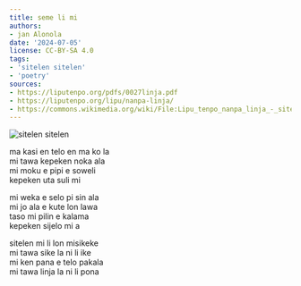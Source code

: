 ```yaml
---
title: seme li mi
authors:
- jan Alonola
date: '2024-07-05'
license: CC-BY-SA 4.0
tags:
- 'sitelen sitelen'
- 'poetry'
sources:
- https://liputenpo.org/pdfs/0027linja.pdf
- https://liputenpo.org/lipu/nanpa-linja/
- https://commons.wikimedia.org/wiki/File:Lipu_tenpo_nanpa_linja_-_sitelen_sitelen.png
---
```


![sitelen sitelen](https://upload.wikimedia.org/wikipedia/commons/6/67/Lipu_tenpo_nanpa_linja_-_sitelen_sitelen.png)

ma kasi en telo en ma ko la  
mi tawa kepeken noka ala  
mi moku e pipi e soweli  
kepeken uta suli mi

mi weka e selo pi sin ala  
mi jo ala e kute lon lawa  
taso mi pilin e kalama  
kepeken sijelo mi a

sitelen mi li lon misikeke  
mi tawa sike la ni li ike  
mi ken pana e telo pakala  
mi tawa linja la ni li pona